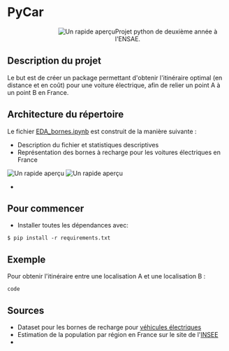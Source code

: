 # PyCar

<div style="display: flex; justify-content: space-between;">
    <div style="flex: 1; text-align: right;">
        <picture>
        <source media="(prefers-color-scheme: dark)" srcset="https://github.com/AugustinCablant/PyCar/blob/main/images/logo.png">
        <source media="(prefers-color-scheme: light)" srcset="https://github.com/AugustinCablant/PyCar/blob/main/images/logo.png">
        <img alt="Un rapide aperçu" src="https://github.com/AugustinCablant/Projet_python_2A/blob/main/cap.png">
        </picture>
    </div>
    <div style="flex: 1; padding-right: 10px;">
        Projet python de deuxième année à l'ENSAE.
    </div>
    
</div>

## Description du projet 
Le but est de créer un package permettant d'obtenir l'itinéraire optimal (en distance et en coût) pour une voiture électrique, afin de relier un point A à un point B en France. 

## Architecture du répertoire 
Le fichier [EDA_bornes.ipynb](https://github.com/AugustinCablant/PyCar/blob/main/Bornes_v%C3%A9hicules_%C3%A9lectriques.ipynb) est construit de la manière suivante :
- Description du fichier et statistiques descriptives
- Représentation des bornes à recharge pour les voitures électriques en France

<picture>
 <source media="(prefers-color-scheme: dark)" srcset="https://github.com/AugustinCablant/PyCar/blob/main/images/cap1.png">
 <source media="(prefers-color-scheme: light)" srcset="https://github.com/AugustinCablant/PyCar/blob/main/images/cap1.png">
<img alt="Un rapide aperçu" src="https://github.com/AugustinCablant/PyCar/blob/main/cap.png">
</picture>
<picture>
 <source media="(prefers-color-scheme: dark)" srcset="https://github.com/AugustinCablant/PyCar/blob/main/images/cap2.png">
 <source media="(prefers-color-scheme: light)" srcset="https://github.com/AugustinCablant/PyCar/blob/main/images/cap2.png">
 <img alt="Un rapide aperçu" src="https://github.com/AugustinCablant/PyCar/blob/main/cap.png">
</picture>

- 

## Pour commencer

- Installer toutes les dépendances avec:

```
$ pip install -r requirements.txt
```

## Exemple

Pour obtenir l'itinéraire entre une localisation A et une localisation B :

```
code
```

## Sources 
- Dataset pour les bornes de recharge pour [véhicules électriques](https://www.data.gouv.fr/fr/datasets/bornes-de-recharge-pour-vehicules-electriques-3/)
- Estimation de la population par région en France sur le site de l'[INSEE](https://www.insee.fr/fr/statistiques/1893198)
- 
